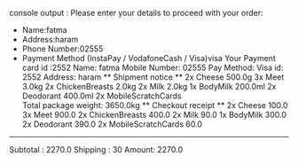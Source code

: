 console output :
Please enter your details to proceed with your order:
- Name:fatma
- Address:haram
- Phone Number:02555
- Payment Method (InstaPay / VodafoneCash / Visa)visa
Your Payment card id :2552
Name: fatma
Mobile Number: 02555
Pay Method: Visa
id: 2552
Address: haram
** Shipment notice **
2x  Cheese  500.0g
3x  Meet  3.0kg
2x  ChickenBreasts  2.0kg
2x  Milk  2.0kg
1x  BodyMilk  200.0ml
2x  Deodorant  400.0ml
2x  MobileScratchCards  
Total package weight: 3650.0kg
** Checkout receipt **
2x  Cheese    100.0
3x  Meet    900.0
2x  ChickenBreasts    400.0
2x  Milk    90.0
1x  BodyMilk    300.0
2x  Deodorant    390.0
2x  MobileScratchCards    60.0
---------------------------------
Subtotal : 2270.0
Shipping : 30
Amount: 2270.0
